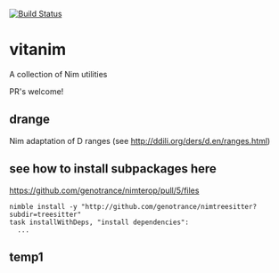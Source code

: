 [//]: # (from https://github.com/MicrosoftDocs/vsts-docs/blob/master/docs/pipelines/get-started-yaml.md)
[![Build Status](https://dev.azure.com/timotheecour/timotheecour/_apis/build/status/timotheecour.vitanim?branchName=master)](https://dev.azure.com/timotheecour/timotheecour/_build/latest?definitionId=2&branchName=master)

# vitanim
A collection of Nim utilities

PR's welcome!

## drange
Nim adaptation of D ranges (see http://ddili.org/ders/d.en/ranges.html)

## see how to install subpackages here
https://github.com/genotrance/nimterop/pull/5/files
```
nimble install -y "http://github.com/genotrance/nimtreesitter?subdir=treesitter"
task installWithDeps, "install dependencies":
  ...
```

## temp1